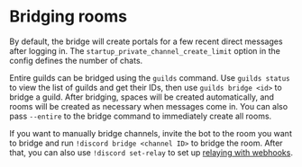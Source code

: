 # Bridging rooms
By default, the bridge will create portals for a few recent direct messages
after logging in. The `startup_private_channel_create_limit` option in the
config defines the number of chats.

Entire guilds can be bridged using the `guilds` command. Use `guilds status` to
view the list of guilds and get their IDs, then use `guilds bridge <id>` to
bridge a guild. After bridging, spaces will be created automatically, and rooms
will be created as necessary when messages come in. You can also pass `--entire`
to the bridge command to immediately create all rooms.

If you want to manually bridge channels, invite the bot to the room you want to
bridge and run `!discord bridge <channel ID>` to bridge the room. After that,
you can also use `!discord set-relay` to set up [relaying with webhooks](./relay.md).
